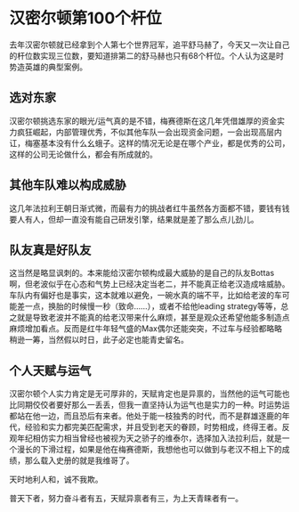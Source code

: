 # 汉密尔顿第100个杆位

去年汉密尔顿就已经拿到个人第七个世界冠军，追平舒马赫了，今天又一次让自己的杆位数实现三位数，要知道排第二的舒马赫也只有68个杆位。个人认为这是时势造英雄的典型案例。

## 选对东家 

汉密尔顿挑选东家的眼光/运气真的是不错，梅赛德斯在这几年凭借雄厚的资金实力疯狂崛起，内部管理优秀，不似其他车队一会出现资金问题，一会出现高层内讧，梅塞基本没有什么幺蛾子。这样的情况无论是在哪个产业，都是优秀的公司，这样的公司无论做什么，都会有所成就的。

## 其他车队难以构成威胁

这几年法拉利王朝日渐式微，而最有力的挑战者红牛虽然各方面都不错，要钱有钱要人有人，但却一直没有能自己研发引擎，结果就是差了那么点儿劲儿。

## 队友真是好队友

这当然是略显讽刺的。本来能给汉密尔顿构成最大威胁的是自己的队友Bottas啊，但老波似乎在心态和气势上已经决定当老二，并不能真正给老汉造成啥威胁。车队内有偏好也是事实，这本就难以避免，一碗水真的端不平，比如给老波的车可能差一点，换胎的时候慢一秒（致命……），或者不给他leading strategy等等，总之就是导致老波并不能真的给老汉带来什么麻烦，甚至是观众还希望他能多制造点麻烦增加看点。反而是红牛年轻气盛的Max偶尔还能突突，不过车与经验都略略稍逊一筹，当然假以时日，此子必定也能青史留名。

## 个人天赋与运气

汉密尔顿个人实力肯定是无可厚非的，天赋肯定也是异禀的，当然他的运气可能也比同期佼佼者要好那么一丢丢，但我一直坚持认为运气也是实力的一种。时运势运都站在他一边，而且恐后有来者。他处于能一枝独秀的时代，而不是群雄逐鹿的年代，经验和实力都完美匹配需求，并且受到老天的眷顾，时势相成，终得王者。反观年纪相仿实力相当曾经也被视为天之骄子的维泰尔，选择加入法拉利后，就是一个漫长的下滑过程，如果是他在梅赛德斯，我想他也可以做到与老汉不相上下的成绩，那么载入史册的就是我维哥了。

天时地利人和，诚不我欺。

普天下者，努力奋斗者有五，天赋异禀者有三，为上天青睐者有一。

